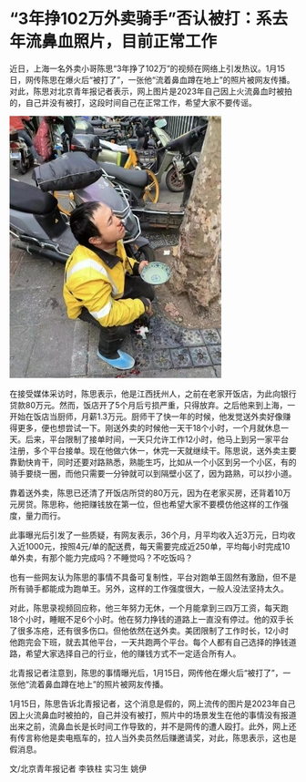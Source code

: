 # “3年挣102万外卖骑手”否认被打：系去年流鼻血照片，目前正常工作

近日，上海一名外卖小哥陈思“3年挣了102万”的视频在网络上引发热议。1月15日，网传陈思在爆火后“被打了”，一张他“流着鼻血蹲在地上”的照片被网友传播。对此，陈思对北京青年报记者表示，网上图片是2023年自己因上火流鼻血时被拍的，自己并没有被打，这段时间自己在正常工作，希望大家不要传谣。

![6122ccd17a0870d02bde375bfe7436b5.jpg](https://raw.githubusercontent.com/qqhsx/qqnews_image/main/2024/01/15/“3年挣102万外卖骑手”否认被打：系去年流鼻血照片，目前正常工作/6122ccd17a0870d02bde375bfe7436b5.jpg)

在接受媒体采访时，陈思表示，他是江西抚州人，之前在老家开饭店，为此向银行贷款80万元。然而，饭店开了5个月后亏损严重，只得放弃。之后他来到上海，一开始在饭店当厨师，月薪1.3万元。厨师干了快一年的时候，他发觉送外卖好像赚得更多，便也想尝试一下。刚送外卖的时候他一天干18个小时，一个月就休息一天。后来，平台限制了接单时间，一天只允许工作12小时，他马上到另一家平台注册，多个平台接单。现在他做六休一，休完一天就继续干。陈思说，送外卖主要靠勤快肯干，同时还要对路熟悉，熟能生巧，比如从一个小区到另一个小区，有的骑手要绕一圈，而他只需要一分钟就可以到隔壁小区了，因为路熟，可以抄小道。

靠着送外卖，陈思已还清了开饭店所贷的80万元，因为在老家买房，还背着10万元房贷。陈思称，他把赚钱放在第一位，但也希望大家不要模仿他这样的工作强度，量力而行。

此事曝光后引发了一些质疑，有网友表示，36个月，月平均收入近3万元，日均收入近1000元，按照4元/单的配送费，每天需要完成近250单，平均每小时完成10单外卖，有那个能力完成吗？不睡觉吗？不吃饭吗？

也有一些网友认为陈思的事情不具备可复制性，平台对跑单王固然有激励，但不是所有骑手都能成为跑单王。另外，这样的工作强度很大，一般人没法坚持太久。

对此，陈思录视频回应称，他三年努力无休，一个月能拿到三四万工资，每天跑18个小时，睡眠不足6个小时。他在努力挣钱的道路上一直没有停过。他的双手长了很多冻疮，还有很多伤口。但他依然在送外卖。美团限制了工作时长，12小时他跑完会下班，就去其他平台，一天共跑两个平台。每个人都有自己选择的挣钱道路，希望大家选择自己的行业，他的赚钱方式不一定适合所有人。

北青报记者注意到，陈思的事情曝光后，1月15日，网传他在爆火后“被打了”，一张他“流着鼻血蹲在地上”的照片被网友传播。

1月15日，陈思告诉北青报记者，这个消息是假的，网上流传的图片是2023年自己因上火流鼻血时被拍的，自己并没有被打，照片中的场景发生在他的事情没有报道出来之前，流鼻血长是长时间工作导致的，并不是网传的遭人殴打。此外，网上还有传言称他是卖电瓶车的，拉人当外卖员然后赚邀请奖，对此，陈思表示，这也是假消息。

文/北京青年报记者 李铁柱 实习生 姚伊

